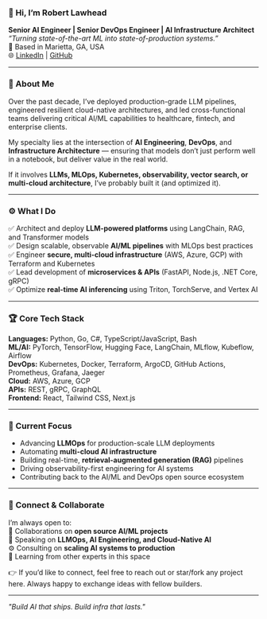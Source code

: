 ### 👋 Hi, I’m Robert Lawhead

**Senior AI Engineer | Senior DevOps Engineer | AI Infrastructure Architect**  
_“Turning state-of-the-art ML into state-of-production systems.”_  
📍 Based in Marietta, GA, USA  
🌐 [LinkedIn](https://www.linkedin.com/in/robert-lawhead-849a48361/) | [GitHub](https://github.com/robert-the-lawful-head)

---

### 🧭 About Me

Over the past decade, I’ve deployed production-grade LLM pipelines, engineered resilient cloud-native architectures, and led cross-functional teams delivering critical AI/ML capabilities to healthcare, fintech, and enterprise clients.  

My specialty lies at the intersection of **AI Engineering**, **DevOps**, and **Infrastructure Architecture** — ensuring that models don’t just perform well in a notebook, but deliver value in the real world.  

If it involves **LLMs, MLOps, Kubernetes, observability, vector search, or multi-cloud architecture**, I’ve probably built it (and optimized it).

---

### ⚙️ What I Do

✅ Architect and deploy **LLM-powered platforms** using LangChain, RAG, and Transformer models  
✅ Design scalable, observable **AI/ML pipelines** with MLOps best practices  
✅ Engineer **secure, multi-cloud infrastructure** (AWS, Azure, GCP) with Terraform and Kubernetes  
✅ Lead development of **microservices & APIs** (FastAPI, Node.js, .NET Core, gRPC)  
✅ Optimize **real-time AI inferencing** using Triton, TorchServe, and Vertex AI  

---

### 🏆 Core Tech Stack

**Languages:** Python, Go, C#, TypeScript/JavaScript, Bash  
**ML/AI:** PyTorch, TensorFlow, Hugging Face, LangChain, MLflow, Kubeflow, Airflow  
**DevOps:** Kubernetes, Docker, Terraform, ArgoCD, GitHub Actions, Prometheus, Grafana, Jaeger  
**Cloud:** AWS, Azure, GCP  
**APIs:** REST, gRPC, GraphQL  
**Frontend:** React, Tailwind CSS, Next.js  

---

### 🚀 Current Focus

- Advancing **LLMOps** for production-scale LLM deployments  
- Automating **multi-cloud AI infrastructure**  
- Building real-time, **retrieval-augmented generation (RAG)** pipelines  
- Driving observability-first engineering for AI systems  
- Contributing back to the AI/ML and DevOps open source ecosystem  

---

### 🤝 Connect & Collaborate

I’m always open to:  
🤝 Collaborations on **open source AI/ML projects**  
🎤 Speaking on **LLMOps, AI Engineering, and Cloud-Native AI**  
⚙️ Consulting on **scaling AI systems to production**  
🧠 Learning from other experts in this space  

👉 If you’d like to connect, feel free to reach out or star/fork any project here. Always happy to exchange ideas with fellow builders.

---

*"Build AI that ships. Build infra that lasts."*

